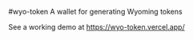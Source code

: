 #wyo-token
A wallet for generating Wyoming tokens

See a working demo at https://wyo-token.vercel.app/
